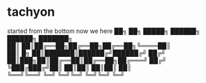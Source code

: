 tachyon
=====

started from the bottom now we here
    ██╗    ██╗ █████╗ ██████╗ ██████╗ ███████╗  
    ██║    ██║██╔══██╗██╔══██╗██╔══██╗╚════██║  
    ██║ █╗ ██║███████║██████╔╝██████╔╝    ██╔╝  
    ██║███╗██║██╔══██║██╔══██╗██╔═══╝    ██╔╝   
    ╚███╔███╔╝██║  ██║██║  ██║██║        ██║    
     ╚══╝╚══╝ ╚═╝  ╚═╝╚═╝  ╚═╝╚═╝        ╚═╝    
